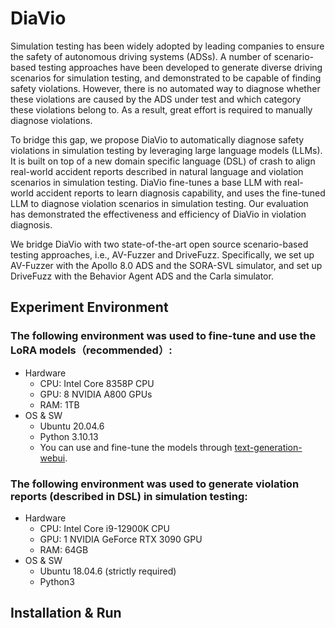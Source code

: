 # DiaVio
Simulation testing has been widely adopted by leading companies to ensure the safety of autonomous driving systems (ADSs). A number of scenario-based testing approaches have been developed to generate diverse driving scenarios for simulation testing, and demonstrated to be capable of finding safety violations. However, there is no automated way to diagnose whether these violations are caused by the ADS under test and which category these violations belong to. As a result, great effort is required to manually diagnose violations.

To bridge this gap, we propose DiaVio to automatically diagnose safety violations in simulation testing by leveraging large language models (LLMs). It is built on top of a new domain specific language (DSL) of crash to align real-world accident reports described in natural language and violation scenarios in simulation testing. DiaVio fine-tunes a base LLM with real-world accident reports to learn diagnosis capability, and uses the fine-tuned LLM to diagnose violation scenarios in simulation testing. Our evaluation has demonstrated the effectiveness and efficiency of DiaVio in violation diagnosis.

We bridge DiaVio with two state-of-the-art open source scenario-based testing approaches, i.e., AV-Fuzzer and DriveFuzz. Specifically, we set up AV-Fuzzer with the Apollo 8.0 ADS and the SORA-SVL simulator, and set up DriveFuzz with the Behavior Agent ADS and the Carla simulator.
## Experiment Environment

### The following environment was used to fine-tune and use the LoRA models（recommended）:

- Hardware
    - CPU: Intel Core 8358P CPU
    - GPU: 8 NVIDIA A800 GPUs
    - RAM: 1TB
- OS & SW
    - Ubuntu 20.04.6 
    - Python 3.10.13
    - You can use and fine-tune the models through [text-generation-webui](https://github.com/oobabooga/text-generation-webui).

### The following environment was used to generate violation reports (described in DSL) in simulation testing:

- Hardware
    - CPU: Intel Core i9-12900K CPU
    - GPU: 1 NVIDIA GeForce RTX 3090 GPU
    - RAM:  64GB
- OS & SW
    - Ubuntu 18.04.6 (strictly required)
    - Python3

## Installation & Run
